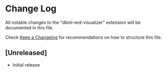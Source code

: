 # Change Log

All notable changes to the "dbml-erd-visualizer" extension will be documented in this file.

Check [Keep a Changelog](http://keepachangelog.com/) for recommendations on how to structure this file.

## [Unreleased]

- Initial release